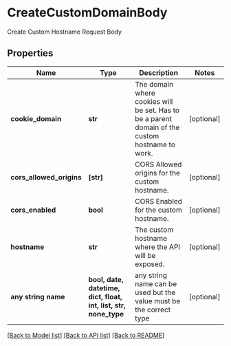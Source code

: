 # CreateCustomDomainBody

Create Custom Hostname Request Body

## Properties
Name | Type | Description | Notes
------------ | ------------- | ------------- | -------------
**cookie_domain** | **str** | The domain where cookies will be set. Has to be a parent domain of the custom hostname to work. | [optional] 
**cors_allowed_origins** | **[str]** | CORS Allowed origins for the custom hostname. | [optional] 
**cors_enabled** | **bool** | CORS Enabled for the custom hostname. | [optional] 
**hostname** | **str** | The custom hostname where the API will be exposed. | [optional] 
**any string name** | **bool, date, datetime, dict, float, int, list, str, none_type** | any string name can be used but the value must be the correct type | [optional]

[[Back to Model list]](../README.md#documentation-for-models) [[Back to API list]](../README.md#documentation-for-api-endpoints) [[Back to README]](../README.md)


